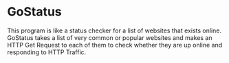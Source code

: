 # GoStatus
This program is like a status checker for a list of websites that exists online. GoStatus takes a list of very common or popular websites and makes an HTTP Get Request to each of them to check whether they are up online and responding to HTTP Traffic.
